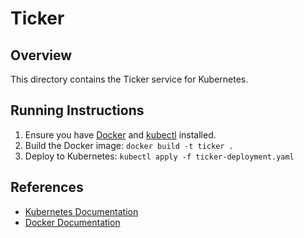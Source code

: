 # Ticker

## Overview
This directory contains the Ticker service for Kubernetes.

## Running Instructions
1. Ensure you have [Docker](https://www.docker.com/) and [kubectl](https://kubernetes.io/docs/tasks/tools/) installed.
2. Build the Docker image:
   `docker build -t ticker .`
3. Deploy to Kubernetes:
   `kubectl apply -f ticker-deployment.yaml`

## References
- [Kubernetes Documentation](https://kubernetes.io/docs/)
- [Docker Documentation](https://docs.docker.com/)
